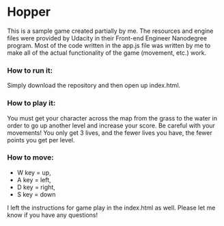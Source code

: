 # Hopper

This is a sample game created partially by me. The resources and engine files were provided by Udacity in their Front-end Engineer Nanodegree program. Most of the code written in the app.js file was written by me to make all of the actual functionality of the game (movement, etc.) work. 

### How to run it:
Simply download the repository and then open up index.html.

### How to play it:
You must get your character across the map from the grass to the water in order to go up another level and increase your score. Be careful with your movements! You only get 3 lives, and the fewer lives you have, the fewer points you get per level.

### How to move:
* W key = up,
* A key = left,
* D key = right,
* S key = down

I left the instructions for game play in the index.html as well. Please let me know if you have any questions!

